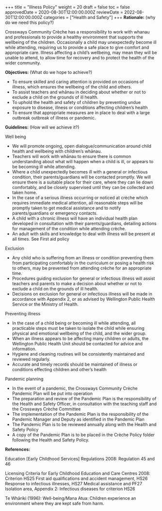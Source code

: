 +++
title = "Illness Policy"
weight = 20
draft = false
toc = false
approvedDate = 2020-08-30T12:00:00.000Z
reviewDate = 2022-08-30T12:00:00.000Z
categories = ["Health and Safety"]
+++
**Rationale:** (why do we need this policy?)

Crossways Community Crèche has a responsibility to work with whanau and professionals to provide a healthy environment that supports the wellbeing of the children. Occasionally a child may unexpectedly become ill while attending, requiring us to provide a safe place to give comfort and appropriate care. Illness affecting a child’s wellbeing, may mean they will be unable to attend, to allow time for recovery and to protect the health of the wider community.

**Objectives:** (What do we hope to achieve?)

* To ensure skilled and caring attention is provided on occasions of illness, which ensures the wellbeing of the child and others. 
* To assist teachers and whānau in deciding about whether or not to exclude a child on the grounds of ill health.
* To uphold the health and safety of children by preventing undue exposure to disease, illness or conditions affecting children’s health
* To ensure that appropriate measures are in place to deal with a large outbreak outbreak of illness or pandemic.

**Guidelines:** (How will we achieve it?)

Well being 

* We will promote ongoing, open dialogue/communication around child health and wellbeing with children’s whānau. 
* Teachers will work with whānau to ensure there is common understanding about what will happen when a child is ill, or appears to be becoming ill while attending.    
* Where a child unexpectedly becomes ill with a general or infectious condition, their parents/guardians will be contacted promptly. We will ensure there is a suitable place for their care, where they can lie down comfortably, and be closely supervised until they can be collected and taken home.  
* In the case of a serious illness occurring or noticed at crèche which requires immediate medical attention, all reasonable steps will be promptly taken to get medical assistance and to notify parents/guardians or emergency contacts. 
* A child with a chronic illness will have an individual health plan developed in consultation with their parents/guardians, detailing actions for management of the condition while attending crèche. 
* An adult with skills and knowledge to deal with illness will be present at all times. See First aid policy 

Exclusion 

* Any child who is suffering from an illness or condition preventing them from participating comfortably in the curriculum or posing a health risk to others, may be prevented from attending crèche for an appropriate time.
* Procedures guiding exclusion for general or infectious illness will assist teachers and parents to make a decision about whether or not to exclude a child on the grounds of ill health. 
* Decisions on exclusion for general or infectious illness will be made in accordance with Appendix 2, or as advised by Wellington Public Health Service or the Ministry of Health.

Preventing illness

* In the case of a child being or becoming ill while attending, all practicable steps must be taken to isolate the child while ensuring physical and emotional wellbeing of the child, and the wider group.
* When an illness appears to be affecting many children or adults, the Wellington Public Health Unit should be contacted for advice and information. 
* Hygiene and cleaning routines will be consistently maintained and reviewed regularly.  
* Accurate and timely records should be maintained of illness or conditions effecting children and other’s health 

Pandemic planning

* In the event of a pandemic, the Crossways Community Crèche Pandemic Plan will be put into operation
* The preparation and review of the Pandemic Plan is the responsibility of the Health and Safety Officer, in consultation with the teaching staff and the Crossways Crèche Committee 
* The implementation of the Pandemic Plan is the responsibility of the Pandemic Manager and Deputy as identified in the Pandemic Plan
* The Pandemic Plan is to be reviewed annually along with the Health and Safety Policy
* A copy of the Pandemic Plan is to be placed in the Crèche Policy folder following the Health and Safety Policy.

**References:**

Education \[Early Childhood Services] Regulations 2008: Regulation 45 and 46

Licensing Criteria for Early Childhood Education and Care Centres 2008: Criterion HS25 First aid qualifications and accident management, HS26 Response to infectious illnesses, HS27 Medical assistance and PF27 Isolation area, Appendix 2: Infectious diseases for criterion HS26

Te Whāriki (1996): Well-being/Mana Atua: Children experience an environment where they are kept safe from harm.